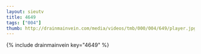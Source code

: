 ```yaml
--- 
layout: sieutv
title: 4649
tags: ["004"]
thumb: http://drainmainvein.com/media/videos/tmb/000/004/649/player.jpg
---
```

{% include drainmainvein key="4649" %} 
